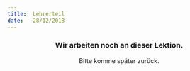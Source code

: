 ```yaml
---
title:  Lehrerteil
date:   28/12/2018
---
```


### <center>Wir arbeiten noch an dieser Lektion.</center>
<center>Bitte komme später zurück.</center>